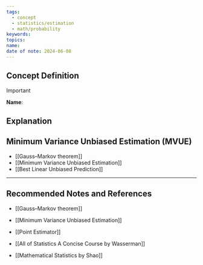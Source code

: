 ```yaml
---
tags:
  - concept
  - statistics/estimation
  - math/probability
keywords: 
topics: 
name: 
date of note: 2024-06-08
---
```


## Concept Definition

>[!important]
>**Name**: 



## Explanation



## Minimum Variance Unbiased Estimation (MVUE)



- [[Gauss–Markov theorem]]
- [[Minimum Variance Unbiased Estimation]]
- [[Best Linear Unbiased Prediction]]


-----------
##  Recommended Notes and References

- [[Gauss–Markov theorem]]
- [[Minimum Variance Unbiased Estimation]]

- [[Point Estimator]]


- [[All of Statistics A Concise Course by Wasserman]]
- [[Mathematical Statistics by Shao]]